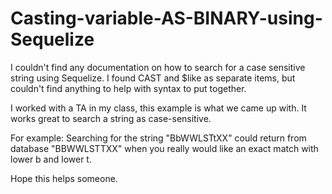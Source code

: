 # Casting-variable-AS-BINARY-using-Sequelize

I couldn't find any documentation on how to search for a case sensitive string using Sequelize.  I 
found CAST and $like as separate items, but couldn't find anything to help with syntax to put together.

I worked with a TA in my class, this example is what we came up with.  It works great to search a string 
as case-sensitive.

For example: Searching for the string "BbWWLSTtXX" could return from database "BBWWLSTTXX" when you 
really would like an exact match with lower b and lower t.  

Hope this helps someone.  